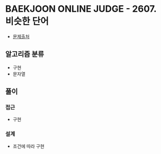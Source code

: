 # BAEKJOON ONLINE JUDGE - 2607. 비슷한 단어

- [문제출처](https://www.acmicpc.net/problem/2607 '2607. 비슷한 단어')

## 알고리즘 분류

- 구현
- 문자열

## 풀이

### 접근

- 구현

### 설계

- 조건에 따라 구현
